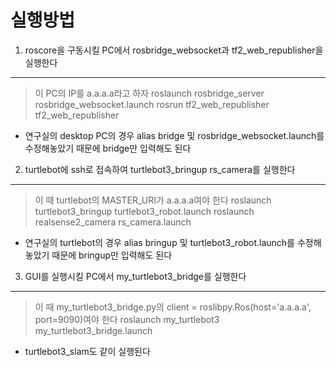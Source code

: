 실행방법
========

1. roscore을 구동시킬 PC에서 rosbridge_websocket과 tf2_web_republisher을 실행한다
---------------------------------------------------------------------------------
> 이 PC의 IP를 a.a.a.a라고 하자
roslaunch rosbridge_server rosbridge_websocket.launch
rosrun tf2_web_republisher tf2_web_republisher
* 연구실의 desktop PC의 경우 alias bridge 및 rosbridge_websocket.launch를 수정해놓았기 때문에 bridge만 입력해도 된다


2. turtlebot에 ssh로 접속하여 turtlebot3_bringup rs_camera를 실행한다
---------------------------------------------------------------------
> 이 때 turtlebot의 MASTER_URI가 a.a.a.a여야 한다
roslaunch turtlebot3_bringup turtlebot3_robot.launch
roslaunch realsense2_camera rs_camera.launch
* 연구실의 turtlebot의 경우 alias bringup 및 turtlebot3_robot.launch를 수정해놓았기 때문에 bringup만 입력해도 된다

3. GUI를 실행시킬 PC에서 my_turtlebot3_bridge를 실행한다
--------------------------------------------------------
> 이 때 my_turtlebot3_bridge.py의 client = roslibpy.Ros(host='a.a.a.a', port=9090)여야 한다
roslaunch my_turtlebot3 my_turtlebot3_bridge.launch
* turtlebot3_slam도 같이 실행된다
